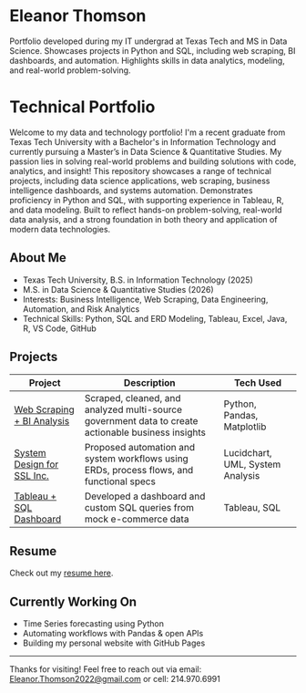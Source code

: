 # Eleanor Thomson
Portfolio developed during my IT undergrad at Texas Tech and MS in Data Science. Showcases projects in Python and SQL, including web scraping, BI dashboards, and automation. Highlights skills in data analytics, modeling, and real-world problem-solving.

# Technical Portfolio 

Welcome to my data and technology portfolio! 
I'm a recent graduate from Texas Tech University with a Bachelor's in Information Technology and currently pursuing a Master’s in Data Science & Quantitative Studies. My passion lies in solving real-world problems and building solutions with code, analytics, and insight! This repository showcases a range of technical projects, including data science applications, web scraping, business intelligence dashboards, and systems automation. Demonstrates proficiency in Python and SQL, with supporting experience in Tableau, R, and data modeling. Built to reflect hands-on problem-solving, real-world data analysis, and a strong foundation in both theory and application of modern data technologies.

## About Me
-  Texas Tech University, B.S. in Information Technology (2025)
-  M.S. in Data Science & Quantitative Studies (2026)
-  Interests: Business Intelligence, Web Scraping, Data Engineering, Automation, and Risk Analytics
-  Technical Skills: Python, SQL and ERD Modeling, Tableau, Excel, Java, R, VS Code, GitHub 

## Projects

| Project | Description | Tech Used |
|--------|-------------|-----------|
| [Web Scraping + BI Analysis](./Web-Scraping-GovData) | Scraped, cleaned, and analyzed multi-source government data to create actionable business insights | Python, Pandas, Matplotlib |
| [System Design for SSL Inc.](./SSL-Inc-System-Proposal) | Proposed automation and system workflows using ERDs, process flows, and functional specs | Lucidchart, UML, System Analysis |
| [Tableau + SQL Dashboard](./Tableau-Dashboard) | Developed a dashboard and custom SQL queries from mock e-commerce data | Tableau, SQL |

## Resume
Check out my [resume here](./Resume/Eleanor_Thomson_Resume2025.pdf).

## Currently Working On
- Time Series forecasting using Python
- Automating workflows with Pandas & open APIs
- Building my personal website with GitHub Pages

---

Thanks for visiting! Feel free to reach out via email: Eleanor.Thomson2022@gmail.com or cell: 214.970.6991
